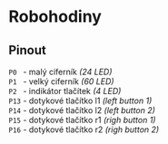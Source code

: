 # Robohodiny

## Pinout
`P0 ` - malý ciferník *(24 LED)* <br>
`P1 ` - velký ciferník *(60 LED)* <br>
`P2 ` - indikátor tlačítek *(4 LED)* <br>
`P13` - dotykové tlačítko l1 *(left button 1)* <br>
`P14` - dotykové tlačítko l2 *(left button 2)* <br>
`P15` - dotykové tlačítko r1 *(righ button 1)* <br>
`P16` - dotykové tlačítko r2 *(righ button 2)* <br>
